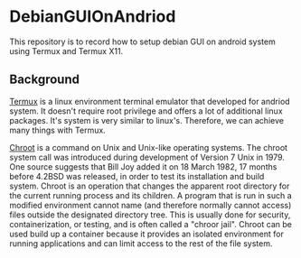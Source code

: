 # DebianGUIOnAndriod
This repository is to record how to setup debian GUI on android system using Termux and Termux X11.

## Background
[Termux](https://termux.dev/en/) is a linux environment terminal emulator that developed for andriod system. It doesn't require root privilege and offers a lot of additional linux packages. It's system is very similar to linux's. Therefore, we can achieve many things with Termux. 

[Chroot](https://en.wikipedia.org/wiki/Chroot) is a command on Unix and Unix-like operating systems. The chroot system call was introduced during development of Version 7 Unix in 1979. One source suggests that Bill Joy added it on 18 March 1982, 17 months before 4.2BSD was released, in order to test its installation and build system. Chroot is an operation that changes the apparent root directory for the current running process and its children. A program that is run in such a modified environment cannot name (and therefore normally cannot access) files outside the designated directory tree. This is usually done for security, containerization, or testing, and is often called a "chroor jail". Chroot can be used build up a container because it provides an isolated environment for running applications and can limit access to the rest of the file system.
